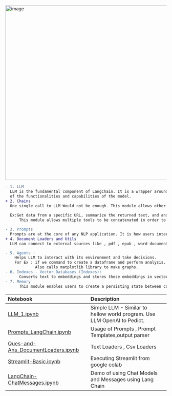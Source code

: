 <img width="545" alt="image" src="https://github.com/klnsuman/LangChain/assets/11458777/5e28fec4-d192-47bd-b57d-cd28f3d07d82">


```diff
- 1. LLM
  LLM is the fundamental component of LangChain. It is a wrapper around the large language model which enables in utilization
  of the functionalities and capabilities of the model.
+ 2. Chains
  One single call to LLM Would not be enough. This module allows other tools to be integrated.
 
  Ex:Get data from a specific URL, summarize the returned text, and answer questions using the generated summary. 
      This module allows multiple tools to be concatenated in order to solve complex tasks

- 3. Prompts
  Prompts are at the core of any NLP application. It is how users interact with the model to try and obtain an output from it.
+ 4. Document Loaders and Utils
  LLM can connect to external sources like , pdf , epub , word document ,text file etc and expand their knowlodge and answer relevant questions

- 5. Agents :
    Helps LLM to interact with its environment and take decisions.
    For Ex : if we command to create a dataframe and perform analysis. LLM internall invokes python repl function and invokes pandas library to create pandas dataframe.
             Also calls matplotlib library to make graphs.
- 6. Indexes - Vector Databases (Indexes):
      Converts text to embeddings and stores these embeddings in vector databases for search and retrieval using RAG. Similarity Search.
- 7. Memory
      This module enables users to create a persisting state between calls of a model.
```


 

Notebook | Description
:- | :-
[LLM_1.ipynb](https://github.com/klnsuman/LangChain/blob/main/LLM_1.ipynb) | Simple LLM - Similar to hellow world program. Use LLM OpenAI to Pedict.
[Prompts_LangChain.ipynb](https://github.com/klnsuman/LangChain/blob/main/Prompts_LangChain.ipynb) | Usage of Prompts , Prompt Templates,output parser
[Ques-and-Ans_DocumentLoaders.ipynb](https://github.com/klnsuman/LangChain/blob/main/QA_DocumentLoaders_Langchain.ipynb) | Text Loaders , Csv Loaders
[Streamlit-Basic.ipynb](https://github.com/klnsuman/LangChain/blob/main/Streamlit_sample.ipynb) | Executing Streamlit from google colab
[LangChain-ChatMessages.ipynb](https://github.com/klnsuman/LangChain/blob/main/LangCain_ChatMessages.ipynb)| Demo of using Chat Models and Messages using Lang Chain
